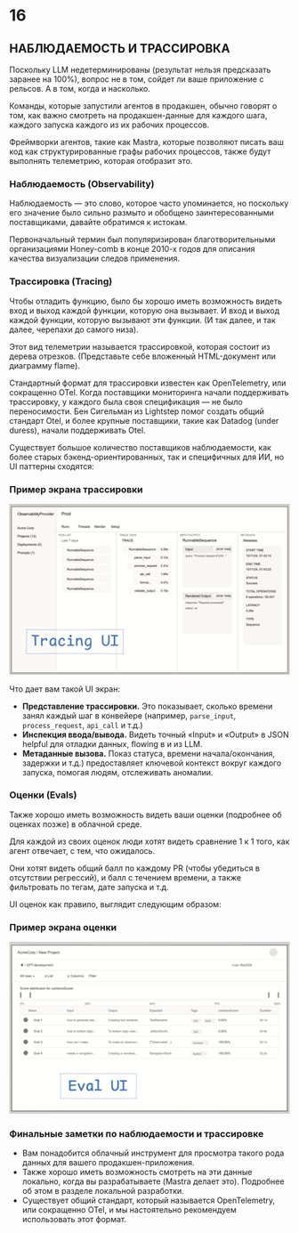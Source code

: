 # 16
## НАБЛЮДАЕМОСТЬ И ТРАССИРОВКА

Поскольку LLM недетерминированы (результат нельзя предсказать заранее на 100%), вопрос не в том, сойдет ли ваше приложение с рельсов.
А в том, когда и насколько.

Команды, которые запустили агентов в продакшен, обычно говорят о том, как важно смотреть на продакшен-данные для каждого шага, каждого запуска каждого из их рабочих процессов.

Фреймворки агентов, такие как Mastra, которые позволяют писать ваш код как структурированные графы рабочих процессов, также будут выполнять телеметрию, которая отобразит это.

### **Наблюдаемость (Observability)**

Наблюдаемость — это слово, которое часто упоминается, но поскольку его значение было сильно размыто и обобщено заинтересованными поставщиками, давайте обратимся к истокам.

Первоначальный термин был популяризирован благотворительными организациями Honey-comb в конце 2010-х годов для описания качества визуализации следов применения.

### **Трассировка (Tracing)**

Чтобы отладить функцию, было бы хорошо иметь возможность видеть вход и выход каждой функции, которую она вызывает. И вход и выход каждой функции, которую вызывают эти функции. (И так далее, и так далее, черепахи до самого низа).

Этот вид телеметрии называется трассировкой, которая состоит из дерева отрезков. (Представьте себе вложенный HTML-документ или диаграмму flame).

Стандартный формат для трассировки известен как OpenTelemetry, или сокращенно OTel. Когда поставщики мониторинга начали поддерживать трассировку, у каждого была своя спецификация — не было переносимости. Бен Сигельман из Lightstep помог создать общий стандарт Otel, и более крупные поставщики, такие как Datadog (under duress), начали поддерживать Otel.

Существует большое количество поставщиков наблюдаемости, как более старых бэкенд-ориентированных, так и специфичных для ИИ, но UI паттерны сходятся:

### **Пример экрана трассировки**
![Пример экрана трассировки](./images/tracing.png)

Что дает вам такой UI экран:

*   **Представление трассировки.** Это показывает, сколько времени занял каждый шаг в конвейере (например, `parse_input`, `process_request`, `api_call` и т.д.)
*   **Инспекция ввода/вывода.** Видеть точный «Input» и «Output» в JSON helpful для отладки данных, flowing в и из LLM.
*   **Метаданные вызова.** Показ статуса, времени начала/окончания, задержки и т.д.) предоставляет ключевой контекст вокруг каждого запуска, помогая людям, отслеживать аномалии.

### **Оценки (Evals)**

Также хорошо иметь возможность видеть ваши оценки (подробнее об оценках позже) в облачной среде.

Для каждой из своих оценок люди хотят видеть сравнение 1 к 1 того, как агент отвечает, с тем, что ожидалось.

Они хотят видеть общий балл по каждому PR (чтобы убедиться в отсутствии регрессий), и балл с течением времени, а также фильтровать по тегам, дате запуска и т.д.

UI оценок как правило, выглядит следующим образом:

### **Пример экрана оценки**
![Пример экрана оценки](./images/eval.png)

### **Финальные заметки по наблюдаемости и трассировке**

*   Вам понадобится облачный инструмент для просмотра такого рода данных для вашего продакшен-приложения.
*   Также хорошо иметь возможность смотреть на эти данные локально, когда вы разрабатываете (Mastra делает это). Подробнее об этом в разделе локальной разработки.
*   Существует общий стандарт, который называется OpenTelemetry, или сокращенно OTel, и мы настоятельно рекомендуем использовать этот формат.